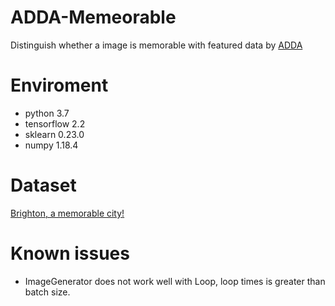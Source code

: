 # ADDA-Memeorable
Distinguish whether a image is memorable with featured data by [ADDA](http://openaccess.thecvf.com/content_cvpr_2017/papers/Tzeng_Adversarial_Discriminative_Domain_CVPR_2017_paper.pdf)
# Enviroment
* python 3.7
* tensorflow 2.2
* sklearn 0.23.0
* numpy 1.18.4
# Dataset
[Brighton, a memorable city!](https://www.kaggle.com/c/brighton-a-memorable-city/data)
# Known issues
* ImageGenerator does not work well with Loop, loop times is greater than batch size.
